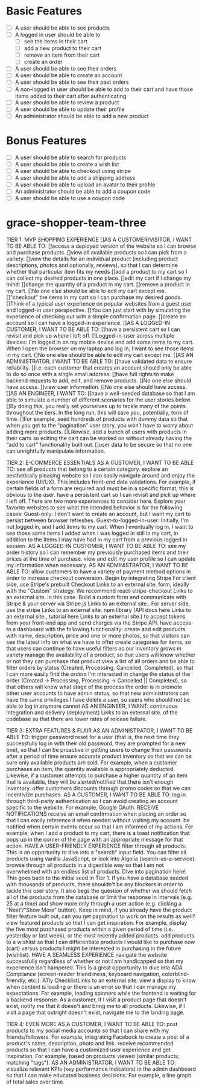 # Basic Features

- [ ] A user should be able to see products
- [ ] A logged in user should be able to
  - [ ] see the items in their cart
  - [ ] add a new product to their cart
  - [ ] remove an item from their cart
  - [ ] create an order
- [ ] A user should be able to see their orders
- [ ] A user should be able to create an account
- [ ] A user should be able to see their past orders
- [ ] A non-logged in user should be able to add to their cart and have those items added to their cart after authenticating
- [ ] A user should be able to review a product
- [ ] A user should be able to update their profile
- [ ] An administrator should be able to add a new product

# Bonus Features

- [ ] A user should be able to search for products
- [ ] A user should be able to create a wish list
- [ ] A user should be able to checkout using stripe
- [ ] A user should be able to add a shipping address
- [ ] A user should be able to upload an avatar to their profile
- [ ] An administrator should be able to add a coupon code
- [ ] A user should be able to use a coupon code

# grace-shopper-team-three



TIER 1: MVP SHOPPING EXPERIENCE
[]AS A CUSTOMER/VISITOR, I WANT TO BE ABLE TO:
[]access a deployed version of the website so I can browse and purchase products.
[]view all available products so I can pick from a variety.
[]view the details for an individual product (including product descriptions, photos and optionally, reviews), so that I can determine whether that particular item fits my needs
[]add a product to my cart so I can collect my desired products in one place.
[]edit my cart if I change my mind:
[]change the quantity of a product in my cart.
[]remove a product in my cart.
[]No one else should be able to edit my cart except me.
[]"checkout" the items in my cart so I can purchase my desired goods.
[]Think of a typical user experience on popular websites from a guest user and logged-in user perspective.
[]You can just start with by simulating the experience of checking out with a simple confirmation page.
[]create an account so I can have a logged-in experience.
[]AS A LOGGED-IN CUSTOMER, I WANT TO BE ABLE TO:
[]have a persistent cart so I can revisit and pick up where I left off.
[]Logged-in-user across multiple devices: I'm logged in on my mobile device and add some items to my cart. When I open the browser on my laptop and log in, I want to see those items in my cart.
[]No one else should be able to edit my cart except me.
[]AS AN ADMINISTRATOR, I WANT TO BE ABLE TO:
[]have validated data to ensure reliability.
[]i.e. each customer that creates an account should only be able to do so once with a single email address.
[]have full rights to make backend requests to add, edit, and remove products.
[]No one else should have access.
[]view user information.
[]No one else should have access.
[]AS AN ENGINEER, I WANT TO:
[]have a well-seeded database so that I am able to simulate a number of different scenarios for the user stories below.
[]By doing this, you really set yourselves up to tackle many of the points throughout the tiers. In the long run, this will save you, potentially, tons of time.
[]For example, seed hundreds of products with dummy data so that when you get to the “pagination” user story, you won’t have to worry about adding more products.
[]Likewise, add a bunch of users with products in their carts so editing the cart can be worked on without already having the “add to cart” functionality built out.
[]user data to be secure so that no one can unrightfully manipulate information.

 

TIER 2: E-COMMERCE ESSENTIALS
AS A CUSTOMER, I WANT TO BE ABLE TO:
see all products that belong to a certain category.
explore an aesthetically pleasing website so I can easily navigate around and enjoy the experience (UI/UX).
This includes front-end data validations. For example, if certain fields of a form are required and must be in a specific format, this is obvious to the user.
have a persistent cart so I can revisit and pick up where I left off.
There are two more experiences to consider here. Explore your favorite websites to see what the intended behavior is for the following cases:
Guest-only: I don't want to create an account, but I want my cart to persist between browser refreshes.
Guest-to-logged-in-user: Initially, I'm not logged in, and I add items to my cart. When I eventually log in, I want to see those same items I added when I was logged in still in my cart, in addition to the items I may have had in my cart from a previous logged in session.
AS A LOGGED-IN CUSTOMER, I WANT TO BE ABLE TO:
see my order history so I can remember my previously purchased items and their prices at the time of purchase.
view and edit my user profile so I can update my information when necessary.
AS AN ADMINISTRATOR, I WANT TO BE ABLE TO:
allow customers to have a variety of payment method options in order to increase checkout conversion.
Begin by integrating Stripe
For client side, use Stripe's prebuilt Checkout Links to an external site. form, ideally with the "Custom" strategy. We recommend react-stripe-checkout Links to an external site. in this case. Build a custom form and communicate with Stripe & your server via Stripe.js Links to an external site..
For server side, use the stripe Links to an external site. npm library (API docs here Links to an external site., tutorial here Links to an external site.) to accept tokens from your front-end app and send charges via the Stripe API.
have access to a dashboard with the following functionality:
create and edit products with name, description, price and one or more photos, so that visitors can see the latest info on what we have to offer
create categories for items, so that users can continue to have useful filters as our inventory grows in variety
manage the availability of a product, so that users will know whether or not they can purchase that product
view a list of all orders and be able to filter orders by status (Created, Processing, Cancelled, Completed), so that I can more easily find the orders I'm interested in
change the status of the order (Created -> Processing, Processing -> Cancelled || Completed), so that others will know what stage of the process the order is in
promote other user accounts to have admin status, so that new administrators can have the same privileges I have
delete a user, so users who should not be able to log in anymore cannot
AS AN ENGINEER, I WANT:
continuous integration and delivery (deployment) Links to an external site. of the codebase so that there are lower rates of release failure.
 

 

TIER 3: EXTRA FEATURES & FLAIR
AS AN ADMINISTRATOR, I WANT TO BE ABLE TO:
trigger password reset for a user (that is, the next time they successfully log in with their old password, they are prompted for a new one), so that I can be proactive in getting users to change their passwords after a period of time
ensure accurate product inventory so that we can be sure only available products are sold.
For example, when a customer purchases an item, the quantity available is appropriately deducted.
Likewise, if a customer attempts to purchase a higher quantity of an item that is available, they will be alerted/notified that there isn't enough inventory.
offer customers discounts through promo codes so that we can incentivize purchases.
AS A CUSTOMER, I WANT TO BE ABLE TO:
log in through third-party authentication so I can avoid creating an account specific to the website. For example, Google OAuth.
RECEIVE NOTIFICATIONS
receive an email confirmation when placing an order so that I can easily reference it when needed without visiting my account.
be notified when certain events occur so that I am informed of my actions.
For example, when I add a product to my cart, there is a toast notification that pops up in the corner of the page with an appropriate message for that action.
HAVE A USER-FRIENDLY EXPERIENCE
filter through all products.
This is an opportunity to dive into a "search" input field. You can filter all products using vanilla JavaScript, or look into Algolia (search-as-a-service).
browse through all products in a digestible way so that I am not overwhelmed with an endless list of products.
Dive into pagination here!
This goes back to the initial seed in Tier 1. If you have a database seeded with thousands of products, there shouldn't be any blockers in order to tackle this user story. It also begs the question of whether we should fetch all of the products from the database or limit the response in intervals (e.g. 25 at a time) and show more only through a user action (e.g. clicking a “Next”/”Show More” button).
Keep in mind, if you already have the product filter feature built out, can you get pagination to work on the results as well?
view featured products so that I can get inspiration.
For example, display the five most purchased products within a given period of time (i.e. yesterday or last week), or the most recently added products.
add products to a wishlist so that I can differentiate products I would like to purchase now (cart) versus products I might be interested in purchasing in the future (wishlist).
HAVE A SEAMLESS EXPERIENCE
navigate the website successfully regardless of whether or not I am handicapped so that my experience isn't hampered.
This is a great opportunity to dive into ADA Compliance (screen-reader friendliness, keyboard navigation, colorblind-friendly, etc.).
A11y ChecklistLinks to an external site.
view a display to know when content is loading or there is an error so that I can manage my expectations.
For example, loading spinners while the frontend is waiting for a backend response.
As a customer, if I visit a product page that doesn't exist, notify me that it doesn't and bring me to all products. Likewise, if I visit a page that outright doesn't exist, navigate me to the landing page.
 

TIER 4: EVEN MORE
AS A CUSTOMER, I WANT TO BE ABLE TO:
post products to my social media accounts so that I can share with my friends/followers.
For example, integrating Facebook to create a post of a product's name, description, photo and link.
receive recommended products so that I can have a customized user experience and get inspiration.
For example, based on products viewed (similar products; matching "tags").
AS AN ADMINISTRATOR, I WANT TO BE ABLE TO:
visualize relevant KPIs (key performance indicators) in the admin dashboard so that I can make educated business decisions.
For example, a line graph of total sales over time.